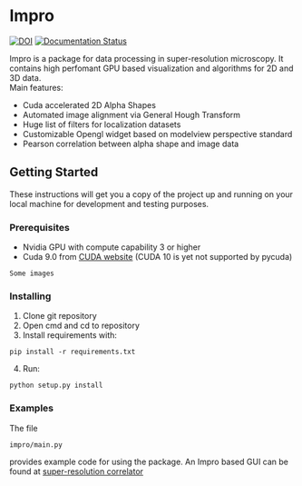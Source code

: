 # Impro
[![DOI](https://zenodo.org/badge/DOI/10.5281/zenodo.2620224.svg)](https://doi.org/10.5281/zenodo.2620224)
[![Documentation Status](https://readthedocs.org/projects/impro/badge/?version=latest)](https://impro.readthedocs.io/en/latest/?badge=latest)

Impro is a package for data processing in super-resolution microscopy. It contains high perfomant
GPU based visualization and algorithms for 2D and 3D data. <br />
Main features:
* Cuda accelerated 2D Alpha Shapes
* Automated image alignment via General Hough Transform
* Huge list of filters for localization datasets
* Customizable Opengl widget based on modelview perspective standard
* Pearson correlation between alpha shape and image data

## Getting Started

These instructions will get you a copy of the project up and running on your local machine for development and testing purposes. 

### Prerequisites

* Nvidia GPU with compute capability 3 or higher
* Cuda 9.0 from [CUDA website](https://developer.nvidia.com/cuda-90-download-archive) (CUDA 10 is yet not supported by pycuda)

```
Some images
```

### Installing

1. Clone git repository
2. Open cmd and cd to repository
3. Install requirements with:
```
pip install -r requirements.txt
```
4. Run:
```
python setup.py install
```

### Examples
The file
```
impro/main.py
```
provides example code for using the package. An Impro based GUI can be found at [super-resolution correlator](https://github.com/super-resolution/Super-resolution-correlator)
